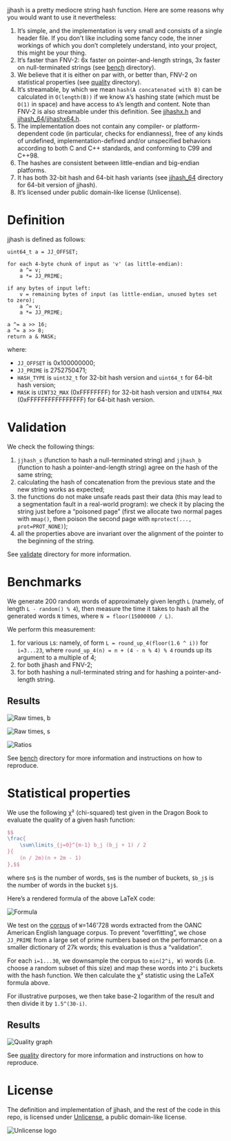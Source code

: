 jjhash is a pretty mediocre string hash function.
Here are some reasons why you would want to use it nevertheless:
1. It’s simple, and the implementation is very small and consists of a single header file. If you don't like including some fancy code, the inner workings of which you don’t completely understand, into your project, this might be your thing.
2. It’s faster than FNV-2: 6x faster on pointer-and-length strings, 3x faster on null-terminated strings (see [bench](./bench/) directory).
3. We believe that it is either on par with, or better than, FNV-2 on statistical properties (see [quality](./quality/) directory).
4. It’s streamable, by which we mean `hash(A concatenated with B)` can be calculated in `O(length(B))` if we know `A`’s hashing state (which must be `O(1)` in space) and have access to `A`’s length and content. Note than FNV-2 is also streamable under this definition. See [jjhashx.h](./jjhashx.h) and [jjhash\_64/jjhashx64.h](./jjhash_64/jjhashx64.h).
5. The implementation does not contain any compiler- or platform-dependent code (in particular, checks for endianness), free of any kinds of undefined, implementation-defined and/or unspecified behaviors according to both C and C++ standards, and conforming to C99 and C++98.
6. The hashes are consistent between little-endian and big-endian platforms.
7. It has both 32-bit hash and 64-bit hash variants (see [jjhash\_64](./jjhash_64/) directory for 64-bit version of jjhash).
8. It’s licensed under public domain-like license (Unlicense).

# Definition

jjhash is defined as follows:

```
uint64_t a = JJ_OFFSET;

for each 4-byte chunk of input as 'v' (as little-endian):
    a ^= v;
    a *= JJ_PRIME;

if any bytes of input left:
    v = remaining bytes of input (as little-endian, unused bytes set to zero);
    a ^= v;
    a *= JJ_PRIME;

a ^= a >> 16;
a ^= a >> 8;
return a & MASK;
```

where:
  * `JJ_OFFSET` is 0x100000000;
  * `JJ_PRIME` is 2752750471;
  * `HASH_TYPE` is `uint32_t` for 32-bit hash version and `uint64_t` for 64-bit hash version;
  * `MASK` is `UINT32_MAX` (0xFFFFFFFF)  for 32-bit hash version and `UINT64_MAX` (0xFFFFFFFFFFFFFFFF) for 64-bit hash version.

# Validation

We check the following things:
  1. `jjhash_s` (function to hash a null-terminated string) and `jjhash_b` (function to hash a pointer-and-length string) agree on the hash of the same string;
  2. calculating the hash of concatenation from the previous state and the new string works as expected;
  3. the functions do not make unsafe reads past their data (this may lead to a segmentation fault in a real-world program):
we check it by placing the string just before a “poisoned page” (first we allocate two normal pages with `mmap()`, then poison the second page with `mprotect(..., prot=PROT_NONE)`);
  4. all the properties above are invariant over the alignment of the pointer to the beginning of the string.

See [validate](./validate/) directory for more information.

# Benchmarks

We generate 200 random words of approximately given length `L` (namely, of length `L - random() % 4`),
then measure the time it takes to hash all the generated words `N` times,
where `N = floor(15000000 / L)`.

We perform this measurement:
  1. for various `L`s: namely, of form `L = round_up_4(floor(1.6 ^ i))` for `i=3...23`, where `round_up_4(n) = n + (4 - n % 4) % 4` rounds up its argument to a multiple of 4;
  2. for both jjhash and FNV-2;
  3. for both hashing a null-terminated string and for hashing a pointer-and-length string.

## Results

![Raw times, b](./bench/graph_rawtimes_b.png)

![Raw times, s](./bench/graph_rawtimes_s.png)

![Ratios](./bench/graph_ratios.png)

See [bench](./bench/) directory for more information and instructions on how to reproduce.

# Statistical properties

We use the following χ² (chi-squared) test given in the Dragon Book to evaluate the quality of a given hash function:
```latex
$$
\frac{
    \sum\limits_{j=0}^{m-1} b_j (b_j + 1) / 2
}{
    (n / 2m)(n + 2m - 1)
},$$
```
where `$n$` is the number of words, `$m$` is the number of buckets, `$b_j$` is the number of words in the bucket `$j$`.

Here’s a rendered formula of the above LaTeX code:

![Formula](https://github.com/user-attachments/assets/5bd94dcc-3b1c-4a04-a53d-fb2d504834cc)

We test on the [corpus](http://shdown.github.io/stuff/jjhash/check_quality_corpus.txt.gz) of `W`=146'728 words extracted from the OANC American English language corpus.
To prevent “overfitting”, we chose `JJ_PRIME` from a large set of prime numbers based on the performance on a smaller dictionary of 27k words;
this evaluation is thus a “validation”.

For each `i=1...30`, we downsample the corpus to `min(2^i, W)` words (i.e. choose a random subset of this size) and
map these words into `2^i` buckets with the hash function.
We then calculate the χ² statistic using the LaTeX formula above.

For illustrative purposes, we then take base-2 logarithm of the result and then divide it by `1.5^(30-i)`.

## Results

![Quality graph](./quality/graph.png)

See [quality](./quality/) directory for more information and instructions on how to reproduce.

# License

The definition and implementation of jjhash, and the rest of the code in this repo, is licensed under [Unlicense](https://unlicense.org), a public domain-like license.

![Unlicense logo](https://github.com/user-attachments/assets/493002dd-e684-48cb-9b28-1f9f03042dff)
